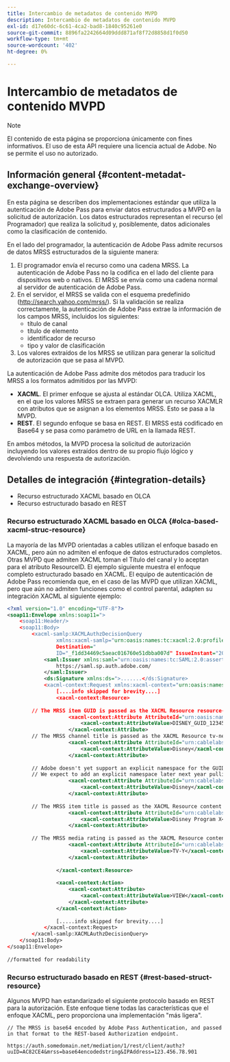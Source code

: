```yaml
---
title: Intercambio de metadatos de contenido MVPD
description: Intercambio de metadatos de contenido MVPD
exl-id: d17e60dc-6c61-4ca2-bad8-1840c95261e0
source-git-commit: 8896fa2242664d09ddd871af8f72d8858d1f0d50
workflow-type: tm+mt
source-wordcount: '402'
ht-degree: 0%

---
```


# Intercambio de metadatos de contenido MVPD

>[!NOTE]
>
>El contenido de esta página se proporciona únicamente con fines informativos. El uso de esta API requiere una licencia actual de Adobe. No se permite el uso no autorizado.

## Información general {#content-metadat-exchange-overview}

En esta página se describen dos implementaciones estándar que utiliza la autenticación de Adobe Pass para enviar datos estructurados a MVPD en la solicitud de autorización.  Los datos estructurados representan el recurso (el Programador) que realiza la solicitud y, posiblemente, datos adicionales como la clasificación de contenido.

En el lado del programador, la autenticación de Adobe Pass admite recursos de datos MRSS estructurados de la siguiente manera:

1. El programador envía el recurso como una cadena MRSS. La autenticación de Adobe Pass no la codifica en el lado del cliente para dispositivos web o nativos. El MRSS se envía como una cadena normal al servidor de autenticación de Adobe Pass.
1. En el servidor, el MRSS se valida con el esquema predefinido (http://search.yahoo.com/mrss/).  Si la validación se realiza correctamente, la autenticación de Adobe Pass extrae la información de los campos MRSS, incluidos los siguientes:
   * título de canal
   * título de elemento
   * identificador de recurso
   * tipo y valor de clasificación
1. Los valores extraídos de los MRSS se utilizan para generar la solicitud de autorización que se pasa al MVPD.

La autenticación de Adobe Pass admite dos métodos para traducir los MRSS a los formatos admitidos por las MVPD:

* **XACML**.  El primer enfoque se ajusta al estándar OLCA.  Utiliza XACML, en el que los valores MRSS se extraen para generar un recurso XACMLR con atributos que se asignan a los elementos MRSS.  Esto se pasa a la MVPD.
* **REST**.  El segundo enfoque se basa en REST.  El MRSS está codificado en Base64 y se pasa como parámetro de URL en la llamada REST.

En ambos métodos, la MVPD procesa la solicitud de autorización incluyendo los valores extraídos dentro de su propio flujo lógico y devolviendo una respuesta de autorización.

## Detalles de integración {#integration-details}

* Recurso estructurado XACML basado en OLCA
* Recurso estructurado basado en REST

### Recurso estructurado XACML basado en OLCA {#olca-based-xacml-struc-resource}

La mayoría de las MVPD orientadas a cables utilizan el enfoque basado en XACML, pero aún no admiten el enfoque de datos estructurados completos.  Otras MVPD que admiten XACML toman el Título del canal y lo aceptan para el atributo ResourceID. El ejemplo siguiente muestra el enfoque completo estructurado basado en XACML. El equipo de autenticación de Adobe Pass recomienda que, en el caso de las MVPD que utilizan XACML, pero que aún no admiten funciones como el control parental, adapten su integración XACML al siguiente ejemplo:

```XML
<?xml version="1.0" encoding="UTF-8"?>
<soap11:Envelope xmlns:soap11=">
    <soap11:Header/>
    <soap11:Body>
        <xacml-samlp:XACMLAuthzDecisionQuery
                xmlns:xacml-samlp="urn:oasis:names:tc:xacml:2.0:profile:saml2.0:v2:schema:protocol"
                Destination="
                ID="_f1dd34469c5aeac016760e51dbba007d" IssueInstant="2012-06-26T16:30:24.879Z" Version="2.0">
            <saml:Issuer xmlns:saml="urn:oasis:names:tc:SAML:2.0:assertion">
                https://saml.sp.auth.adobe.com/
            </saml:Issuer>
            <ds:Signature xmlns:ds=">.......</ds:Signature>
            <xacml-context:Request xmlns:xacml-context="urn:oasis:names:tc:xacml:2.0:context:schema:os">
                [....info skipped for brevity....]
                <xacml-context:Resource>
 
        // The MRSS item GUID is passed as the XACML Resource resource-id
                    <xacml-context:Attribute AttributeId="urn:oasis:names:tc:xacml:1.0:resource:resource-id">
                        <xacml-context:AttributeValue>DISNEY_GUID_12345</xacml-context:AttributeValue>
                    </xacml-context:Attribute>
        // The MRSS channel title is passed as the XACML Resource tv-network
                    <xacml-context:Attribute AttributeId="urn:cablelabs:ocla:1.0:attribute:content:tv-network">
                        <xacml-context:AttributeValue>Disney</xacml-context:AttributeValue>
                    </xacml-context:Attribute>
 
        // Adobe doesn't yet support an explicit namespace for the GUID, so we reuse the channel title as the GUID.  
        // We expect to add an explicit namespace later next year pulling it from the GUID scheme attribute.
                    <xacml-context:Attribute AttributeId="urn:cablelabs:ocla:1.0:attribute:content:id:namespace">
                        <xacml-context:AttributeValue>Disney</xacml-context:AttributeValue>
                    </xacml-context:Attribute>
 
        // The MRSS item title is passed as the XACML Resource content title
                    <xacml-context:Attribute AttributeId="urn:cablelabs:ocla:1.0:attribute:content:title">
                        <xacml-context:AttributeValue>Disney Program X</xacml-context:AttributeValue>
                    </xacml-context:Attribute>
 
        // The MRSS media rating is passed as the XACML Resource content rating 
                    <xacml-context:Attribute AttributeId="urn:cablelabs:ocla:1.0:attribute:content:rating:vchip">
                        <xacml-context:AttributeValue>TV-Y</xacml-context:AttributeValue>
                    </xacml-context:Attribute>
 
                </xacml-context:Resource>
 
                <xacml-context:Action>
                    <xacml-context:Attribute>
                        <xacml-context:AttributeValue>VIEW</xacml-context:AttributeValue>
                    </xacml-context:Attribute>
                </xacml-context:Action>
 
                [.....info skipped for brevity....]
            </xacml-context:Request>
        </xacml-samlp:XACMLAuthzDecisionQuery>
    </soap11:Body>
</soap11:Envelope>
 
//formatted for readability
```

### Recurso estructurado basado en REST {#rest-based-struct-resource}

Algunos MVPD han estandarizado el siguiente protocolo basado en REST para la autorización. Este enfoque tiene todas las características que el enfoque XACML, pero proporciona una implementación &quot;más ligera&quot;.

`// The MRSS is base64 encoded by Adobe Pass Authentication, and passed in that format to the REST-based Authorization endpoint.`

`https://auth.somedomain.net/mediation/1/rest/client/authz?uuID=AC82CE4&mrss=base64encodedstring&IPAddress=123.456.78.901`

<!--
>[!RELATEDINFORMATION]
>* [User Metadata Exchange](/help/authentication/mvpd-user-metadata-exchng.md)
>* [Logout](/help/authentication/usecase-mvpd-logout.md)
>* [Programmer Integration Guide: Identifying Protected Resources](/help/authentication/identify-protected-resources.md)
>* [Programmer Integration Guide: User Metadata Exchange](/help/authentication/user-metadata.md)
-->
